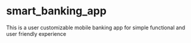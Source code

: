 # smart_banking_app
This is a user customizable mobile banking app for simple functional and user friendly experience
